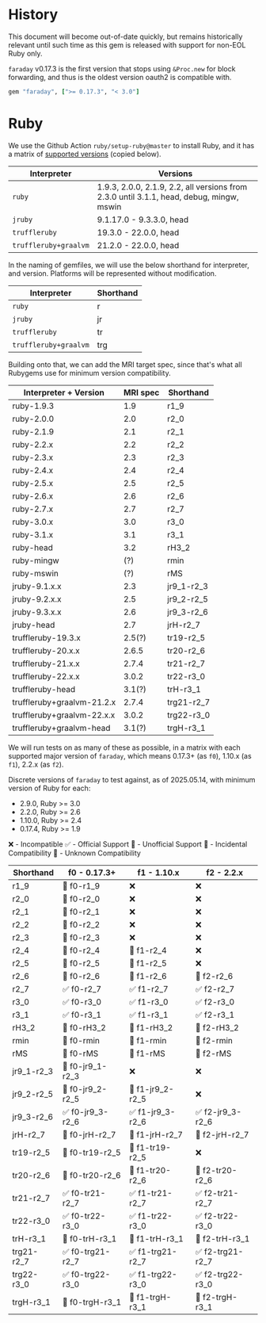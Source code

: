 # History

This document will become out-of-date quickly, but remains historically relevant until
such time as this gem is released with support for non-EOL Ruby only.

`faraday` v0.17.3 is the first version that stops using `&Proc.new` for block forwarding,
   and thus is the oldest version oauth2 is compatible with.

```ruby
gem "faraday", [">= 0.17.3", "< 3.0"]
```

# Ruby

We use the Github Action `ruby/setup-ruby@master` to install Ruby, and it has a matrix of
[supported versions](https://github.com/ruby/setup-ruby/blob/master/README.md#supported-versions) (copied below).

| Interpreter           | Versions                                                                                 |
|-----------------------|------------------------------------------------------------------------------------------|
| `ruby`                | 1.9.3, 2.0.0, 2.1.9, 2.2, all versions from 2.3.0 until 3.1.1, head, debug, mingw, mswin |
| `jruby`               | 9.1.17.0 - 9.3.3.0, head                                                                 |
| `truffleruby`         | 19.3.0 - 22.0.0, head                                                                    |
| `truffleruby+graalvm` | 21.2.0 - 22.0.0, head                                                                    |

In the naming of gemfiles, we will use the below shorthand for interpreter,
and version. Platforms will be represented without modification.

| Interpreter           | Shorthand |
|-----------------------|-----------|
| `ruby`                | r         |
| `jruby`               | jr        |
| `truffleruby`         | tr        |
| `truffleruby+graalvm` | trg       |

Building onto that, we can add the MRI target spec,
since that's what all Rubygems use for minimum version compatibility.

| Interpreter + Version      | MRI spec | Shorthand  |
|----------------------------|----------|------------|
| ruby-1.9.3                 | 1.9      | r1_9       |
| ruby-2.0.0                 | 2.0      | r2_0       |
| ruby-2.1.9                 | 2.1      | r2_1       |
| ruby-2.2.x                 | 2.2      | r2_2       |
| ruby-2.3.x                 | 2.3      | r2_3       |
| ruby-2.4.x                 | 2.4      | r2_4       |
| ruby-2.5.x                 | 2.5      | r2_5       |
| ruby-2.6.x                 | 2.6      | r2_6       |
| ruby-2.7.x                 | 2.7      | r2_7       |
| ruby-3.0.x                 | 3.0      | r3_0       |
| ruby-3.1.x                 | 3.1      | r3_1       |
| ruby-head                  | 3.2      | rH3_2      |
| ruby-mingw                 | (?)      | rmin       |
| ruby-mswin                 | (?)      | rMS        |
| jruby-9.1.x.x              | 2.3      | jr9_1-r2_3 |
| jruby-9.2.x.x              | 2.5      | jr9_2-r2_5 |
| jruby-9.3.x.x              | 2.6      | jr9_3-r2_6 |
| jruby-head                 | 2.7      | jrH-r2_7   |
| truffleruby-19.3.x         | 2.5(?)   | tr19-r2_5  |
| truffleruby-20.x.x         | 2.6.5    | tr20-r2_6  |
| truffleruby-21.x.x         | 2.7.4    | tr21-r2_7  |
| truffleruby-22.x.x         | 3.0.2    | tr22-r3_0  |
| truffleruby-head           | 3.1(?)   | trH-r3_1   |
| truffleruby+graalvm-21.2.x | 2.7.4    | trg21-r2_7 |
| truffleruby+graalvm-22.x.x | 3.0.2    | trg22-r3_0 |
| truffleruby+graalvm-head   | 3.1(?)   | trgH-r3_1  |

We will run tests on as many of these as possible, in a matrix with each supported major version of `faraday`,
which means 0.17.3+ (as `f0`), 1.10.x (as `f1`), 2.2.x (as `f2`).

Discrete versions of `faraday` to test against, as of 2025.05.14, with minimum version of Ruby for each:

* 2.9.0, Ruby >= 3.0
* 2.2.0, Ruby >= 2.6
* 1.10.0, Ruby >= 2.4
* 0.17.4, Ruby >= 1.9

❌ - Incompatible
✅ - Official Support
🚧 - Unofficial Support
🤡 - Incidental Compatibility
🙈 - Unknown Compatibility

| Shorthand  | f0 - 0.17.3+     | f1 - 1.10.x      | f2 - 2.2.x      |
|------------|------------------|------------------|-----------------|
| r1_9       | 🤡 f0-r1_9       | ❌                | ❌               |
| r2_0       | 🤡 f0-r2_0       | ❌                | ❌               |
| r2_1       | 🤡 f0-r2_1       | ❌                | ❌               |
| r2_2       | 🤡 f0-r2_2       | ❌                | ❌               |
| r2_3       | 🚧 f0-r2_3       | ❌                | ❌               |
| r2_4       | 🚧 f0-r2_4       | 🚧 f1-r2_4       | ❌               |
| r2_5       | 🚧 f0-r2_5       | 🚧 f1-r2_5       | ❌               |
| r2_6       | 🚧 f0-r2_6       | 🚧 f1-r2_6       | 🚧 f2-r2_6      |
| r2_7       | ✅ f0-r2_7        | ✅ f1-r2_7        | ✅ f2-r2_7       |
| r3_0       | ✅ f0-r3_0        | ✅ f1-r3_0        | ✅ f2-r3_0       |
| r3_1       | ✅ f0-r3_1        | ✅ f1-r3_1        | ✅ f2-r3_1       |
| rH3_2      | 🚧 f0-rH3_2      | 🚧 f1-rH3_2      | 🚧 f2-rH3_2     |
| rmin       | 🙈 f0-rmin       | 🙈 f1-rmin       | 🙈 f2-rmin      |
| rMS        | 🙈 f0-rMS        | 🙈 f1-rMS        | 🙈 f2-rMS       |
| jr9_1-r2_3 | 🚧 f0-jr9_1-r2_3 | ❌                | ❌               |
| jr9_2-r2_5 | 🚧 f0-jr9_2-r2_5 | 🚧 f1-jr9_2-r2_5 | ❌               |
| jr9_3-r2_6 | ✅ f0-jr9_3-r2_6  | ✅ f1-jr9_3-r2_6  | ✅ f2-jr9_3-r2_6 |
| jrH-r2_7   | 🚧 f0-jrH-r2_7    | 🚧 f1-jrH-r2_7    | 🚧 f2-jrH-r2_7   |
| tr19-r2_5  | 🚧 f0-tr19-r2_5  | 🚧 f1-tr19-r2_5  | ❌               |
| tr20-r2_6  | 🚧 f0-tr20-r2_6  | 🚧 f1-tr20-r2_6  | 🚧 f2-tr20-r2_6 |
| tr21-r2_7  | ✅ f0-tr21-r2_7   | ✅ f1-tr21-r2_7   | ✅ f2-tr21-r2_7  |
| tr22-r3_0  | ✅ f0-tr22-r3_0   | ✅ f1-tr22-r3_0   | ✅ f2-tr22-r3_0  |
| trH-r3_1   | 🚧 f0-trH-r3_1   | 🚧 f1-trH-r3_1   | 🚧 f2-trH-r3_1  |
| trg21-r2_7 | ✅ f0-trg21-r2_7  | ✅ f1-trg21-r2_7  | ✅ f2-trg21-r2_7 |
| trg22-r3_0 | ✅ f0-trg22-r3_0  | ✅ f1-trg22-r3_0  | ✅ f2-trg22-r3_0 |
| trgH-r3_1  | 🚧 f0-trgH-r3_1  | 🚧 f1-trgH-r3_1  | 🚧 f2-trgH-r3_1 |
